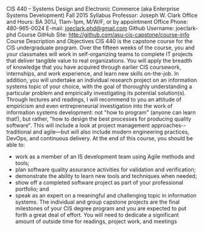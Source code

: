 CIS 440 – Systems Design and Electronic Commerce (aka Enterprise Systems Development)
Fall 2015 Syllabus
Professor: Joseph W. Clark 
Office and Hours: BA 301J, 11am-1pm, M/W/F, or by appointment
Office Phone: 480-965-0024 
E-mail: joeclark.phd@gmail.com 
Github Username: joeclark-phd
Course GitHub Site: http://github.com/asu-cis-capstone/course-info
Course Description and Objectives
CIS 440 is the capstone course for the CIS undergraduate program. Over the fifteen weeks of the 
course, you and your classmates will work in self-organizing teams to complete IT projects that deliver 
tangible value to real organizations. You will apply the breadth of knowledge that you have acquired 
through earlier CIS coursework, internships, and work experience, and learn new skills on-the-job.
In addition, you will undertake an individual research project on an information systems topic of your 
choice, with the goal of thoroughly understanding a particular problem and empirically investigating 
its potential solution(s). 
Through lectures and readings, I will recommend to you an attitude of empiricism and even 
entrepreneurial investigation into the work of information systems development: not "how to 
program" (anyone can learn that!), but rather, "how to design the best processes for producing quality 
software". This will include a look at project management approaches--traditional and agile—but will 
also include modern engineering practices, DevOps, and continuous delivery.
At the end of this course, you should be able to:
- work as a member of an IS development team using Agile methods and tools;
- plan software quality assurance activities for validation and verification;
- demonstrate the ability to learn new tools and techniques when needed; 
- show off a completed software project as part of your professional portfolio; and
- speak as an expert on a meaningful and challenging topic in information systems.
The individual and group capstone projects are the final milestones of your CIS degree program and 
you are expected to put forth a great deal of effort. You will need to dedicate a significant amount of 
outside time for readings, project work, and meetings 
